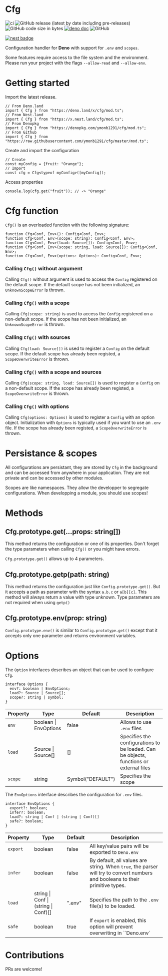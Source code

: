 # Cfg
![ci](https://github.com/ymonb1291/cfg/workflows/ci/badge.svg)
![GitHub release (latest by date including pre-releases)](https://img.shields.io/github/v/release/ymonb1291/cfg?include_prereleases)
![GitHub code size in bytes](https://img.shields.io/github/languages/code-size/ymonb1291/cfg?style=flat-square)
[![deno doc](https://doc.deno.land/badge.svg)](https://doc.deno.land/https/deno.land/x/cfg/mod.ts)
![GitHub](https://img.shields.io/github/license/ymonb1291/cfg?style=flat-square)

[![nest badge](https://nest.land/badge.svg)](https://nest.land/package/cfg)

Configuration handler for **Deno** with support for `.env` and `scopes`.


Some features require access to the file system and the environment. Please run your project with the flags `--allow-read` and `--allow-env`.

# Getting started

Import the latest release.
```
// From Deno.land
import { Cfg } from "https://deno.land/x/cfg/mod.ts";
// From Nest.land
import { Cfg } from "https://x.nest.land/cfg/mod.ts";
// From Denopkg
import { Cfg } from "https://denopkg.com/ymonb1291/cfg/mod.ts";
// From Github
import { Cfg } from "https://raw.githubusercontent.com/ymonb1291/cfg/master/mod.ts";
```

Create and import the configuration
```
// Create
const myConfig = {fruit: "Orange"};
// Import
const cfg = Cfg<typeof myConfig>([myConfig]);
```

Access properties
```
console.log(cfg.get("fruit")); // -> "Orange"
```

# Cfg function
`Cfg()` is an overloaded function with the following signature:
```
function Cfg<Conf, Env>(): Config<Conf, Env>;
function Cfg<Conf, Env>(scope: string): Config<Conf, Env>;
function Cfg<Conf, Env>(load: Source[]): Config<Conf, Env>;
function Cfg<Conf, Env>(scope: string, load: Source[]): Config<Conf, Env>;
function Cfg<Conf, Env>(options: Options): Config<Conf, Env>;
```
### Calling `Cfg()` without argument
Calling `Cfg()` without argument is used to access the `Config` registered on the default scope. If the default scope has not been initialized, an `UnknownScopeError` is thrown.

### Calling `Cfg()` with a scope
Calling `Cfg(scope: string)` is used to access the `Config` registered on a non-default scope. If the scope has not been initialized, an `UnknownScopeError` is thrown.

### Calling `Cfg()` with sources
Calling `Cfg(load: Source[])` is used to register a `Config` on the default scope. If the default scope has already been registed, a `ScopeOverwriteError` is thrown.

### Calling `Cfg()` with a scope and sources
Calling `Cfg(scope: string, load: Source[])` is used to register a `Config` on a non-default scope. If the scope has already been registed, a `ScopeOverwriteError` is thrown.

### Calling `Cfg()` with options
Calling `Cfg(options: Options)` is used to register a `Config` with an option object. Initialization with `Options` is typically used if you want to use an `.env` file. If the scope has already been registed, a `ScopeOverwriteError` is thrown.

# Persistance & scopes

All configurations are persistant, they are stored by `Cfg` in the background and can be accessed from anywhere in your application. They are not private and can be accessed by other modules.

Scopes are like namespaces. They allow the developper to segregate configurations. When developping a module, you should use scopes!

# Methods

## Cfg.prototype.get(...props: string[])

This method returns the configuration or one of its properties. Don't forget the type parameters when calling `Cfg()` or you might have errors.

`Cfg.prototype.get()` allows up to 4 parameters.

## Cfg.prototype.getp(path: string)

This method returns the configuration just like `Config.prototype.get()`. But it accepts a path as parameter with the syntax `a.b.c` or `a[b][c]`. This method will always return a value with type unknown. Type parameters are not required when using `getp()`

## Cfg.prototype.env(prop: string)

`Config.prototype.env()` is similar to `Config.prototype.get()` except that it accepts only one parameter and returns environment variables.

# Options
The `Option` interfaces describes an object that can be used to configure `Cfg`.
```
interface Options {
  env?: boolean | EnvOptions;
  load?: Source | Source[];
  scope?: string | symbol;
}
```
Property|Type|Default|Description
---|---|---|---
`env`|boolean \| EnvOptions|false|Allows to use `.env` files
`load`|Source \| Source[] | [] | Specifies the configurations to be loaded. Can be objects, functions or external files
`scope`|string|Symbol("DEFAULT")|Specifies the scope

The `EnvOptions` interface describes the configuration for `.env` files.
```
interface EnvOptions {
  export?: boolean;
  infer?: boolean;
  load?: string | Conf | (string | Conf)[]
  safe?: boolean;
}
```
Property|Type|Default|Description
---|---|---|---
`export`|boolean|false|All key/value pairs will be exported to `Deno.env`
`infer`|boolean|false|By default, all values are string. When `true`, the parser will try to convert numbers and booleans to their primitive types. 
`load`|string \| Conf \| (string \| Conf)[]|".env"| Specifies the path to the `.env` file(s) to be loaded.
`safe`|boolean|true|If `export` is enabled, this option will prevent overwriting in ``Deno.env`

# Contributions

PRs are welcome!